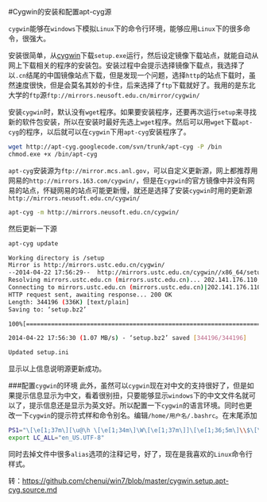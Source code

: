 #Cygwin的安装和配置apt-cyg源

`cygwin`能够在`windows`下模拟`Linux`下的命令行环境，能够应用`Linux`下的很多命令，很强大。

安装很简单，从[cygwin](http://www.cygwin.com/)下载`setup.exe`运行，然后设定镜像下载站点，就能自动从网上下载相关的程序的安装包。安装过程中会提示选择镜像下载点，我选择了以`.cn`结尾的中国镜像站点下载，但是发现一个问题，选择`http`的站点下载时，虽然速度很快，但是会莫名其妙的卡住，后来选择了`ftp`下载就好了。我用的是东北大学的`ftp`源`ftp://mirrors.neusoft.edu.cn/mirror/cygwin/`

安装`cygwin`时，默认没有`wget`程序。如果要安装程序，还要再次运行`setup`来寻找新的软件包安装，所以在安装时最好先选上`wget`程序。然后可以用`wget`下载`apt-cyg`的程序，以后就可以在`cygwin`下用`apt-cyg`安装程序了。  
```bash
wget http://apt-cyg.googlecode.com/svn/trunk/apt-cyg -P /bin
chmod.exe +x /bin/apt-cyg
```  
`apt-cyg`安装源为`ftp://mirror.mcs.anl.gov`，可以自定义更新源，网上都推荐用网易的`http://mirrors.163.com/cygwin/`，但是在`cygwin`的官方镜像中并没有网易的站点，怀疑网易的站点可能更新慢，就还是选择了安装`cygwin`时用的更新源`http://mirrors.neusoft.edu.cn/cygwin/`  
```bash
apt-cyg -m http://mirrors.neusoft.edu.cn/cygwin/
```  
然后更新一下源  
```bash
apt-cyg update

Working directory is /setup
Mirror is http://mirrors.ustc.edu.cn/cygwin/
--2014-04-22 17:56:29--  http://mirrors.ustc.edu.cn/cygwin//x86_64/setup.bz2
Resolving mirrors.ustc.edu.cn (mirrors.ustc.edu.cn)... 202.141.176.110, 2001:da8:d800:95::110
Connecting to mirrors.ustc.edu.cn (mirrors.ustc.edu.cn)|202.141.176.110|:80... connected.
HTTP request sent, awaiting response... 200 OK
Length: 344196 (336K) [text/plain]
Saving to: ‘setup.bz2’

100%[==========================================================================================>] 344,196     1.07MB/s   in 0.3s

2014-04-22 17:56:30 (1.07 MB/s) - ‘setup.bz2’ saved [344196/344196]

Updated setup.ini
```
显示以上信息说明源更新成功。

###配置`cygwin`的环境
此外，虽然可以`cygwin`现在对中文的支持很好了，但是如果提示信息显示为中文，看着很别扭，只要能够显示`windows`下的中文文件名就可以了，提示信息还是显示为英文好。所以配置一下`cygwin`的语言环境。同时也更改一下`cygwin`的提示符式样和命令别名。编辑`/home/用户名/.bashrc`。在末尾添加  
```bash
PS1="\[\e[1;37m\][\u@\h \[\e[1;34m\]\W\[\e[1;37m\]]\[\e[1;36;5m\]\\$\[\e[m\]"
export LC_ALL="en_US.UTF-8"
```  
同时去掉文件中很多`alias`选项的注释记号，好了，现在是我喜欢的`Linux`命令行样式。  

转：https://github.com/chenui/win7/blob/master/cygwin.setup.apt-cyg.source.md